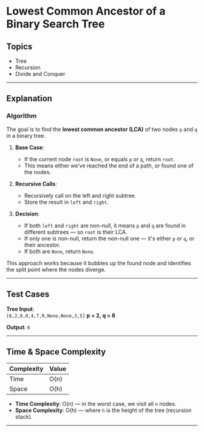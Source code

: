 # Lowest Common Ancestor of a Binary Search Tree

## Topics
- Tree
- Recursion
- Divide and Conquer

---

## Explanation

### Algorithm

The goal is to find the **lowest common ancestor (LCA)** of two nodes `p` and `q` in a binary tree.

1. **Base Case**:
   - If the current node `root` is `None`, or equals `p` or `q`, return `root`.
   - This means either we’ve reached the end of a path, or found one of the nodes.

2. **Recursive Calls**:
   - Recursively call on the left and right subtree.
   - Store the result in `left` and `right`.

3. **Decision**:
   - If both `left` and `right` are non-null, it means `p` and `q` are found in different subtrees — so `root` is their LCA.
   - If only one is non-null, return the non-null one — it's either `p` or `q`, or their ancestor.
   - If both are `None`, return `None`.

This approach works because it bubbles up the found node and identifies the split point where the nodes diverge.

---

## Test Cases

**Tree Input**:  
`[6,2,8,0,4,7,9,None,None,3,5]`
**p = 2, q = 8**

**Output**: `6`

---

## Time & Space Complexity

| Complexity | Value     |
|------------|-----------|
| Time       | O(n)      |
| Space      | O(h)      |

- **Time Complexity**: O(n) — in the worst case, we visit all `n` nodes.
- **Space Complexity**: O(h) — where `h` is the height of the tree (recursion stack).

---
